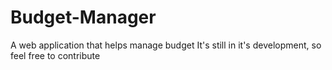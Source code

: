 # Budget-Manager
A web application that helps manage budget
It's still in it's development, 
so feel free to contribute
<!-- :)psp -->
